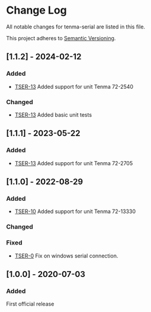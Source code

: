 # Change Log
All notable changes for tenma-serial are listed in this file.
 
This project adheres to [Semantic Versioning](http://semver.org/).

## [1.1.2] - 2024-02-12
 
### Added

- [TSER-13](https://github.com/kxtells/tenma-serial/pull/13)
  Added support for unit Tenma 72-2540  

### Changed

- [TSER-13](https://github.com/kxtells/tenma-serial/pull/13)
  Added basic unit tests
 
## [1.1.1] - 2023-05-22
  
### Added

- [TSER-13](https://github.com/kxtells/tenma-serial/pull/11)
  Added support for unit Tenma 72-2705  


## [1.1.0] - 2022-08-29
 
### Added

- [TSER-10](https://github.com/kxtells/tenma-serial/pull/10)
  Added support for unit Tenma 72-13330
   
### Changed
 
### Fixed

- [TSER-0](https://github.com/kxtells/tenma-serial/pull/9)
  Fix on windows serial connection.
 

## [1.0.0] - 2020-07-03
 
### Added

First official release
 


 
